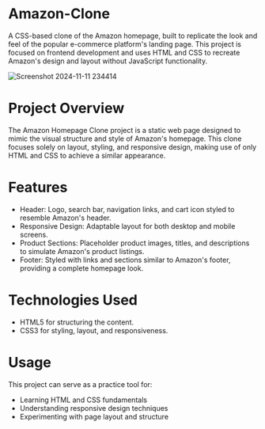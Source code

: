 # Amazon-Clone
A CSS-based clone of the Amazon homepage, built to replicate the look and feel of the popular e-commerce platform's landing page. This project is focused on frontend development and uses HTML and CSS to recreate Amazon's design and layout without JavaScript functionality.

![Screenshot 2024-11-11 234414](https://github.com/user-attachments/assets/46a771b4-0eea-4894-ab31-3fe5fb6029c6)

# Project Overview
The Amazon Homepage Clone project is a static web page designed to mimic the visual structure and style of Amazon's homepage. This clone focuses solely on layout, styling, and responsive design, making use of only HTML and CSS to achieve a similar appearance.

# Features
* Header: Logo, search bar, navigation links, and cart icon styled to resemble Amazon's header.
* Responsive Design: Adaptable layout for both desktop and mobile screens.
* Product Sections: Placeholder product images, titles, and descriptions to simulate Amazon's product listings.
* Footer: Styled with links and sections similar to Amazon's footer, providing a complete homepage look.

# Technologies Used
* HTML5 for structuring the content.
* CSS3 for styling, layout, and responsiveness.

# Usage
This project can serve as a practice tool for:
* Learning HTML and CSS fundamentals
* Understanding responsive design techniques
* Experimenting with page layout and structure
